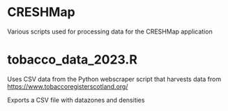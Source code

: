 # CRESHMap

Various scripts used for processing data for the CRESHMap application

# tobacco_data_2023.R

Uses CSV data from the Python webscraper script that harvests data from https://www.tobaccoregisterscotland.org/

Exports a CSV file with datazones and densities
